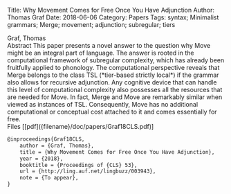 Title: Why Movement Comes for Free Once You Have Adjunction
Author: Thomas Graf
Date: 2018-06-06
Category: Papers
Tags: syntax; Minimalist grammars; Merge; movement; adjunction; subregular; tiers

<div markdown class="authors">
Graf, Thomas
</div>

<div markdown class="abstract">
<span id="abstract-title">Abstract</span>
This paper presents a novel answer to the question why Move might be an integral part of language.
The answer is rooted in the computational framework of subregular complexity, which has already been fruitfully applied to phonology.
The computational perspective reveals that Merge belongs to the class TSL (*tier-based strictly local*) if the grammar also allows for recursive adjunction.
Any cognitive device that can handle this level of computational complexity also possesses all the resources that are needed for Move.
In fact, Merge and Move are remarkably similar when viewed as instances of TSL.
Consequently, Move has no additional computational or conceptual cost attached to it and comes essentially for free.
</div>

<div markdown class="files">
<span id="files-title">Files</span>
[[pdf]({filename}/doc/papers/Graf18CLS.pdf)]
</div>

~~~latex
@inproceedings{Graf18CLS,
    author = {Graf, Thomas},
    title = {Why Movement Comes for Free Once You Have Adjunction},
    year = {2018},
    booktitle = {Proceedings of {CLS} 53},
    url = {http://ling.auf.net/lingbuzz/003943},
    note = {To appear},
}
~~~
